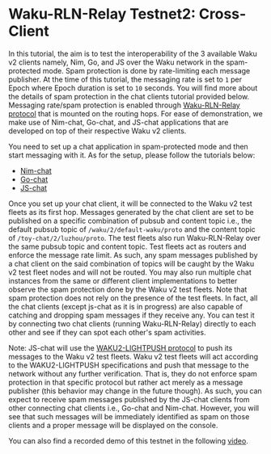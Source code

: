 # Waku-RLN-Relay Testnet2: Cross-Client

In this tutorial, the aim is to test the interoperability of the 3 available Waku v2 clients namely, Nim, Go, and JS over the Waku network in the spam-protected mode.
Spam protection is done by rate-limiting each message publisher. 
At the time of this tutorial, the messaging rate is set to `1` per Epoch where Epoch duration is set to `10` seconds.
You will find more about the details of spam protection in the chat clients tutorial provided below.
Messaging rate/spam protection is enabled through [Waku-RLN-Relay protocol](https://rfc.vac.dev/spec/17/) that is mounted on the routing hops.
For ease of demonstration, we make use of Nim-chat, Go-chat, and JS-chat applications that are developed on top of their respective Waku v2 clients.

You need to set up a chat application in spam-protected mode and then start messaging with it. 
As for the setup, please follow the tutorials below:
- [Nim-chat](./onchain-rln-relay-chat2.md)
- [Go-chat](https://github.com/status-im/go-waku/blob/master/docs/tutorials/rln.md)
- [JS-chat](https://examples.waku.org/rln-js/)

Once you set up your chat client, it will be connected to the Waku v2 test fleets as its first hop. 
Messages generated by the chat client are set to be published on a specific combination of pubsub and content topic i.e., the default pubsub topic of `/waku/2/default-waku/proto` and the content topic of `/toy-chat/2/luzhou/proto`. 
The test fleets also run Waku-RLN-Relay over the same pubsub topic and content topic.
Test fleets act as routers and enforce the message rate limit.
As such, any spam messages published by a chat client on the said combination of topics will be caught by the Waku v2 test fleet nodes and will not be routed.
You may also run multiple chat instances from the same or different client implementations to better observe the spam protection done by the Waku v2 test fleets.
Note that spam protection does not rely on the presence of the test fleets.
In fact, all the chat clients (except js-chat as it is in progress) are also capable of catching and dropping spam messages if they receive any.
You can test it by connecting two chat clients (running Waku-RLN-Relay) directly to each other and see if they can spot each other's spam activities.

Note: JS-chat will use the [WAKU2-LIGHTPUSH protocol](https://rfc.vac.dev/spec/19/) to push its messages to the Waku v2 test fleets. 
Waku v2 test fleets will act according to the WAKU2-LIGHTPUSH specifications and push that message to the network without any further verification.
That is, they do not enforce spam protection in that specific protocol but rather act merely as a message publisher (this behavior may change in the future though).
As such, you can expect to receive spam messages published by the JS-chat clients from other connecting chat clients i.e., Go-chat and Nim-chat.
However, you will see that such messages will be immediately identified as spam on those clients and a proper message will be displayed on the console.


You can also find a recorded demo of this testnet in the following [video](https://drive.proton.me/urls/EC4G8SY2J8#ie92Wtje1f4O).
